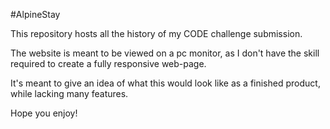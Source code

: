 #AlpineStay

This repository hosts all the history of my CODE challenge submission.

The website is meant to be viewed on a pc monitor, as I don't have the skill required to create a fully responsive web-page.

It's meant to give an idea of what this would look like as a finished product, while lacking many features.

Hope you enjoy!